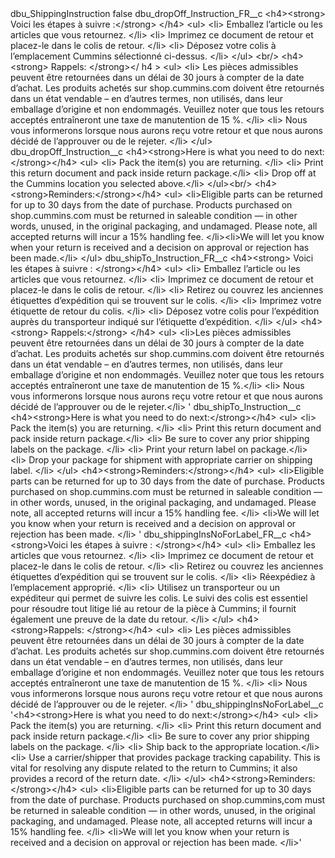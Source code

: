 <?xml version="1.0" encoding="UTF-8"?>
<CustomMetadata xmlns="http://soap.sforce.com/2006/04/metadata" xmlns:xsi="http://www.w3.org/2001/XMLSchema-instance" xmlns:xsd="http://www.w3.org/2001/XMLSchema">
    <label>dbu_ShippingInstruction</label>
    <protected>false</protected>
    <values>
        <field>dbu_dropOff_Instruction_FR__c</field>
        <value xsi:type="xsd:string">&lt;h4&gt;&lt;strong&gt; Voici les étapes à suivre :&lt;/strong&gt; &lt;/h4&gt;
 &lt;ul&gt;
 &lt;li&gt; Emballez l’article ou les articles que vous retournez. &lt;/li&gt; 
&lt;li&gt; Imprimez ce document de retour et placez-le dans le colis de retour. &lt;/li&gt;
 &lt;li&gt; Déposez votre colis à l’emplacement Cummins sélectionné ci-dessus. &lt;/li&gt; 
&lt;/ul&gt; &lt;br/&gt;
&lt;h4&gt;&lt;strong&gt; Rappels: &lt;/strong&gt;&lt;/ h4 &gt; &lt;ul&gt; 
&lt;li&gt; Les pièces admissibles peuvent être retournées dans un délai de 30 jours à compter de la date d’achat. Les produits achetés sur shop.cummins.com doivent être retournés dans un état vendable – en d’autres termes, non utilisés, dans leur emballage d’origine et non endommagés. Veuillez noter que tous les retours acceptés entraîneront une taxe de manutention de 15 %. &lt;/li&gt; 
&lt;li&gt; Nous vous informerons lorsque nous aurons reçu votre retour et que nous aurons décidé de l’approuver ou de le rejeter. &lt;/li&gt; &lt;/ul&gt;</value>
    </values>
    <values>
        <field>dbu_dropOff_Instruction__c</field>
        <value xsi:type="xsd:string">&lt;h4&gt;&lt;strong&gt;Here is what you need to do next:&lt;/strong&gt;&lt;/h4&gt;
 &lt;ul&gt;
&lt;li&gt; Pack the item(s) you are returning. &lt;/li&gt;
&lt;li&gt; Print this return document and pack inside return package.&lt;/li&gt;
&lt;li&gt; Drop off at the Cummins location you selected above.&lt;/li&gt;
&lt;/ul&gt;&lt;br/&gt;
&lt;h4&gt;&lt;strong&gt;Reminders:&lt;/strong&gt;&lt;/h4&gt;
 &lt;ul&gt;
&lt;li&gt;Eligible parts can be returned for up to 30 days from the date of purchase. Products purchased on shop.cummins.com must be returned in saleable condition — in other words, unused, in the original packaging, and undamaged. Please note, all accepted returns will incur a 15% handling fee. &lt;/li&gt;&lt;li&gt;We will let you know when your return is received and a decision on approval or rejection has been made.&lt;/li&gt;
&lt;/ul&gt;</value>
    </values>
    <values>
        <field>dbu_shipTo_Instruction_FR__c</field>
        <value xsi:type="xsd:string">&lt;h4&gt;&lt;strong&gt; Voici les étapes à suivre : &lt;/strong&gt;&lt;/h4&gt; &lt;ul&gt;
 &lt;li&gt; Emballez l’article ou les articles que vous retournez. &lt;/li&gt;
 &lt;li&gt; Imprimez ce document de retour et placez-le dans le colis de retour. &lt;/li&gt;
 &lt;li&gt; Retirez ou couvrez les anciennes étiquettes d’expédition qui se trouvent sur le colis. &lt;/li&gt; 
 &lt;li&gt; Imprimez votre étiquette de retour du colis. &lt;/li&gt;
 &lt;li&gt; Déposez votre colis pour l’expédition auprès du transporteur indiqué sur l’étiquette d’expédition. &lt;/li&gt; 
&lt;/ul&gt; &lt;h4&gt;&lt;strong&gt; Rappels:&lt;/strong&gt; &lt;/h4&gt; &lt;ul&gt;
 &lt;li&gt;Les pièces admissibles peuvent être retournées dans un délai de 30 jours à compter de la date d’achat. Les produits achetés sur shop.cummins.com doivent être retournés dans un état vendable – en d’autres termes, non utilisés, dans leur emballage d’origine et non endommagés. Veuillez noter que tous les retours acceptés entraîneront une taxe de manutention de 15 %.&lt;/li&gt;
 &lt;li&gt; Nous vous informerons lorsque nous aurons reçu votre retour et que nous aurons décidé de l’approuver ou de le rejeter.&lt;/li&gt; &apos;</value>
    </values>
    <values>
        <field>dbu_shipTo_Instruction__c</field>
        <value xsi:type="xsd:string">&lt;h4&gt;&lt;strong&gt;Here is what you need to do next:&lt;/strong&gt;&lt;/h4&gt; &lt;ul&gt; &lt;li&gt; Pack the item(s) you are returning. &lt;/li&gt; &lt;li&gt; Print this return document and pack inside return package.&lt;/li&gt; &lt;li&gt; Be sure to cover any prior shipping labels on the package. &lt;/li&gt; &lt;li&gt; Print your return label on package.&lt;/li&gt; &lt;li&gt; Drop your package for shipment with appropriate carrier on shipping label. &lt;/li&gt; &lt;/ul&gt; &lt;h4&gt;&lt;strong&gt;Reminders:&lt;/strong&gt;&lt;/h4&gt; &lt;ul&gt; &lt;li&gt;Eligible parts can be returned for up to 30 days from the date of purchase. Products purchased on shop.cummins.com must be returned in saleable condition — in other words, unused, in the original packaging, and undamaged. Please note, all accepted returns will incur a 15% handling fee. &lt;/li&gt; &lt;li&gt;We will let you know when your return is received and a decision on approval or rejection has been made. &lt;/li&gt; &apos;</value>
    </values>
    <values>
        <field>dbu_shippingInsNoForLabel_FR__c</field>
        <value xsi:type="xsd:string">&lt;h4&gt; &lt;strong&gt;Voici les étapes à suivre : &lt;/strong&gt;&lt;/h4&gt; 
&lt;ul&gt;
 &lt;li&gt; Emballez les articles que vous retournez. &lt;/li&gt;
 &lt;li&gt; Imprimez ce document de retour et placez-le dans le colis de retour. &lt;/li&gt;
 &lt;li&gt; Retirez ou couvrez les anciennes étiquettes d’expédition qui se trouvent sur le colis. &lt;/li&gt;
 &lt;li&gt; Réexpédiez à l’emplacement approprié. &lt;/li&gt; 
&lt;li&gt; Utilisez un transporteur ou un expéditeur qui permet de suivre les colis. Le suivi des colis est essentiel pour résoudre tout litige lié au retour de la pièce à Cummins; il fournit également une preuve de la date du retour. &lt;/li&gt;
 &lt;/ul&gt; &lt;h4&gt; &lt;strong&gt;Rappels: &lt;/strong&gt;&lt;/h4&gt; &lt;ul&gt; 
&lt;li&gt; Les pièces admissibles peuvent être retournées dans un délai de 30 jours à compter de la date d’achat. Les produits achetés sur shop.cummins.com doivent être retournés dans un état vendable – en d’autres termes, non utilisés, dans leur emballage d’origine et non endommagés. Veuillez noter que tous les retours acceptés entraîneront une taxe de manutention de 15 %. &lt;/li&gt;
 &lt;li&gt; Nous vous informerons lorsque nous aurons reçu votre retour et que nous aurons décidé de l’approuver ou de le rejeter. &lt;/li&gt; &apos;</value>
    </values>
    <values>
        <field>dbu_shippingInsNoForLabel__c</field>
        <value xsi:type="xsd:string">&apos;&lt;h4&gt;&lt;strong&gt;Here is what you need to do next:&lt;/strong&gt;&lt;/h4&gt; &lt;ul&gt; &lt;li&gt; Pack the item(s) you are returning. &lt;/li&gt; &lt;li&gt; Print this return document and pack inside return package.&lt;/li&gt; &lt;li&gt; Be sure to cover any prior shipping labels on the package. &lt;/li&gt; &lt;li&gt; Ship back to the appropriate location.&lt;/li&gt; &lt;li&gt; Use a carrier/shipper that provides package tracking capability. This is vital for resolving any dispute related to the return to Cummins; it also provides a record of the return date. &lt;/li&gt; &lt;/ul&gt; &lt;h4&gt;&lt;strong&gt;Reminders:&lt;/strong&gt;&lt;/h4&gt; &lt;ul&gt; &lt;li&gt;Eligible parts can be returned for up to 30 days from the date of purchase. Products purchased on shop.cummins,com must be returned in saleable condition — in other words, unused, in the original packaging, and undamaged. Please note, all accepted returns will incur a 15% handling fee. &lt;/li&gt; &lt;li&gt;We will let you know when your return is received and a decision on approval or rejection has been made. &lt;/li&gt;&apos;</value>
    </values>
</CustomMetadata>
